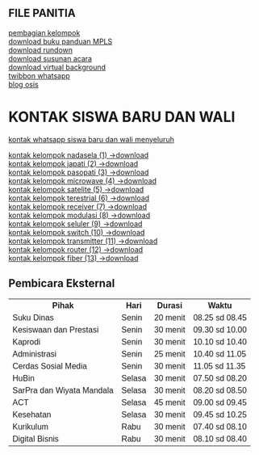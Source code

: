 ## FILE PANITIA
<a href="https://MPLSsmktelkomjakarta.github.com/mpls" target="_blank">pembagian kelompok</a><br/>
<a href="https://gdurl.com/h2yN/download" target="_blank">download buku panduan MPLS</a><br/>
<a href="https://gdurl.com/4hGh/download" target="_blank">download rundown</a><br/>
<a href="https://gdurl.com/GK3A/download" target="_blank">download susunan acara</a><br/>
<a href="https://gdurl.com/Mui2/download" target="_blank">download virtual background</a><br/>
<a href="https://twb.nz/templatempls" target="_blank">twibbon whatsapp</a><br/>
<a href="https://delightmpls2021.blogspot.com/" target="_blank">blog osis</a><br/>

# KONTAK SISWA BARU DAN WALI
<a href="https://drive.google.com/file/d/1x1Ff9IXZgO_2JloIMXrUvcqqtKqbBYpd/view?usp=sharing" target="_blank">kontak whatsapp siswa baru dan wali menyeluruh</a><br/>

<a href="https://drive.google.com/file/d/1d1pPbeVXEpSvCJglBJLnsz7sLDGKuOj7/view?usp=sharing" target="_blank">kontak kelompok nadasela (1)   -></a><a href="https://gdurl.com/lnkX/download" target="_blank">download</a><br/>
<a href="https://drive.google.com/file/d/1l-KFstZBDba2HSkDzWGGC5F_f7mw_NRT/view?usp=sharing" target="_blank">kontak kelompok japati (2)   -></a><a href="https://gdurl.com/h0TB/download" target="_blank">download</a><br/>
<a href="https://drive.google.com/file/d/15NNuzaOg6-w51QmqyGTf6_gJTA58_iSY/view?usp=sharing" target="_blank">kontak kelompok pasopati (3)   -></a><a href="https://gdurl.com/Hg18/download" target="_blank">download</a><br/>
<a href="https://drive.google.com/file/d/1-GgY4AMnRQycIqIzft97WHXdOGoBvfCc/view?usp=sharing" target="_blank">kontak kelompok microwave (4)   -></a><a href="https://gdurl.com/D-Qx/download" target="_blank">download</a><br/>
<a href="https://drive.google.com/file/d/1KXw0YZMFbMKQBte36C-MpwBGMntWnBG4/view?usp=sharing" target="_blank">kontak kelompok satelite (5)   -></a><a href="https://gdurl.com/tliN/download" target="_blank">download</a><br/>
<a href="https://drive.google.com/file/d/1jsMgeQfMN_R7m2KPCGXQomprv3HRqoqk/view?usp=sharing" target="_blank">kontak kelompok terestrial (6)   -></a><a href="https://gdurl.com/HVEq/download" target="_blank">download</a><br/> 
<a href="https://drive.google.com/file/d/1-Mp3aAA3sAPO6Op0bxDZi3Bpm1dDJt6s/view?usp=sharing" target="_blank">kontak kelompok receiver (7)   -></a><a href="https://gdurl.com/UxDw/download" target="_blank">download</a><br/>
<a href="https://drive.google.com/file/d/1Vb0dKD3K0Zka5Lujr3Tnpzm20GH3E1of/view?usp=sharing" target="_blank">kontak kelompok modulasi (8)   -></a><a href="https://gdurl.com/vIxq/download" target="_blank">download</a><br/>
<a href="https://drive.google.com/file/d/1l4IIoftCDl-Ja4qRLvdnFLsVh9vGiyam/view?usp=sharing" target="_blank">kontak kelompok seluler (9)   -></a><a href="https://gdurl.com/uNq0/download" target="_blank">download</a><br/>
<a href="https://drive.google.com/file/d/1SBHvnMyiC9qjF3t0ZxpT8iPh_ii0QEqW/view?usp=sharing" target="_blank">kontak kelompok switch (10)   -></a><a href="https://gdurl.com/XR-T/download" target="_blank">download</a><br/>
<a href="https://drive.google.com/file/d/1cL-VLotr2s_W5cSEQMlfbwKRxv97FeH_/view?usp=sharing" target="_blank">kontak kelompok transmitter (11)   -></a><a href="https://gdurl.com/AObB/download" target="_blank">download</a><br/>
<a href="https://drive.google.com/file/d/19AuqyowyxqaDfFpUc4p17zUlknj-bbSR/view?usp=sharing" target="_blank">kontak kelompok router (12)   -></a><a href="https://gdurl.com/km9W/download" target="_blank">download</a><br/>
<a href="https://drive.google.com/file/d/14_lCPZwV-IWXkjZmVfe5dAitekqKGZw-/view?usp=sharing" target="_blank">kontak kelompok fiber (13)   -></a><a href="https://gdurl.com/SAj0/download" target="_blank">download</a><br/>
  


<html>
<head>
<style>
table {
  font-family: arial, sans-serif;
  border-collapse: collapse;
  width: 100%;
}

td, th {
  border: 1px solid #dddddd;
  text-align: left;
  padding: 8px;
}

tr:nth-child(even) {
  background-color: #dddddd;
}
</style>
</head>
<body>

<h2>Pembicara Eksternal</h2>
<table>
  <tr>
    <th>Pihak</th>
    <th>Hari</th>
    <th>Durasi</th>
    <th>Waktu</th>
  </tr>
  <tr>
    <td>Suku Dinas</td>
    <td>Senin</td>
    <td>20 menit</td>
    <td>08.25 sd 08.45</td>
  </tr>
  <tr>
    <td>Kesiswaan dan Prestasi</td>
    <td>Senin</td>
    <td>30 menit</td>
    <td>09.30 sd 10.00</td>
  </tr>
  <tr>
    <td>Kaprodi</td>
    <td>Senin</td>
    <td>30 menit</td>
    <td>10.10 sd 10.40</td>
  </tr>
  <tr>
    <td>Administrasi</td>
    <td>Senin</td>
    <td>25 menit</td>
    <td>10.40 sd 11.05</td>
  </tr>
  <tr>
    <td>Cerdas Sosial Media</td>
    <td>Senin</td>
    <td>30 menit</td>
    <td>11.05 sd 11.35</td>
  </tr>
  <tr>
    <td>HuBin</td>
    <td>Selasa</td>
    <td>30 menit</td>
    <td>07.50 sd 08.20</td>
  </tr>
  <tr>
    <td>SarPra dan Wiyata Mandala</td>
    <td>Selasa</td>
    <td>30 menit</td>
    <td>08.20 sd 08.50</td>
  </tr>
  <tr>
    <td>ACT</td>
    <td>Selasa</td>
    <td>45 menit</td>
    <td>09.00 sd 09.45</td>
  </tr>
  <tr>
    <td>Kesehatan</td>
    <td>Selasa</td>
    <td>30 menit</td>
    <td>09.45 sd 10.25</td>
  </tr>
  <tr>
    <td>Kurikulum</td>
    <td>Rabu</td>
    <td>30 menit</td>
    <td>07.40 sd 08.10</td>
  </tr>
  <tr>
    <td>Digital Bisnis</td>
    <td>Rabu</td>
    <td>30 menit</td>
    <td>08.10 sd 08.40</td>
  </tr>

